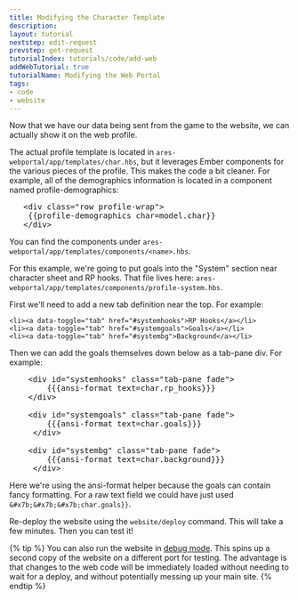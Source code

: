 ```yaml
---
title: Modifying the Character Template
description:
layout: tutorial
nextstep: edit-request
prevstep: get-request
tutorialIndex: tutorials/code/add-web
addWebTutorial: true
tutorialName: Modifying the Web Portal
tags: 
- code
- website
---
```


Now that we have our data being sent from the game to the website, we can actually show it on the web profile.

The actual profile template is located in `ares-webportal/app/templates/char.hbs`, but it leverages Ember components for the various pieces of the profile.  This makes the code a bit cleaner.  For example, all of the demographics information is located in a component named profile-demographics:

<pre>
   &lt;div class="row profile-wrap">
    &#x7b;&#x7b;profile-demographics char=model.char}}
   &lt;/div>
</pre>

You can find the components under `ares-webportal/app/templates/components/<name>.hbs`.
  
For this example, we're going to put goals into the "System" section near character sheet and RP hooks.  That file lives here:  `ares-webportal/app/templates/components/profile-system.hbs`.

First we'll need to add a new tab definition near the top.  For example:

    <li><a data-toggle="tab" href="#systemhooks">RP Hooks</a></li>
    <li><a data-toggle="tab" href="#systemgoals">Goals</a></li> 
    <li><a data-toggle="tab" href="#systembg">Background</a></li> 

Then we can add the goals themselves down below as a tab-pane div.  For example:

<pre>
    &lt;div id="systemhooks" class="tab-pane fade">
        &#x7b;&#x7b;&#x7b;ansi-format text=char.rp_hooks}}}
    &lt;/div>
    
    &lt;div id="systemgoals" class="tab-pane fade">
        &#x7b;&#x7b;&#x7b;ansi-format text=char.goals}}}
     &lt;/div>
     
    &lt;div id="systembg" class="tab-pane fade">
        &#x7b;&#x7b;&#x7b;ansi-format text=char.background}}}
     &lt;/div>
</pre>

Here we're using the ansi-format helper because the goals can contain fancy formatting.   For a raw text field we could have just used `&#x7b;&#x7b;&#x7b;char.goals}}`.

Re-deploy the website using the `website/deploy` command.  This will take a few minutes.  Then you can test it!

{% tip %} 
You can also run the website in [debug mode](/tutorials/code/debug-mode.html).  This spins up a second copy of the website on a different port for testing.  The advantage is that changes to the web code will be immediately loaded without needing to wait for a deploy, and without potentially messing up your main site.
{% endtip %}